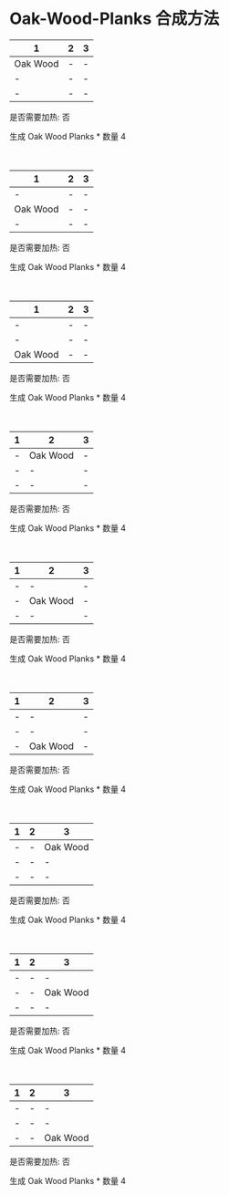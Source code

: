 # Oak-Wood-Planks 合成方法

|1|2|3|
|----|-----|-----|
|Oak Wood|-|-|
|-|-|-|
|-|-|-|

是否需要加热: 否

生成 Oak Wood Planks \* 数量 4
<br/> <br/> <br/> 

|1|2|3|
|----|-----|-----|
|-|-|-|
|Oak Wood|-|-|
|-|-|-|

是否需要加热: 否

生成 Oak Wood Planks \* 数量 4
<br/> <br/> <br/> 

|1|2|3|
|----|-----|-----|
|-|-|-|
|-|-|-|
|Oak Wood|-|-|

是否需要加热: 否

生成 Oak Wood Planks \* 数量 4
<br/> <br/> <br/> 

|1|2|3|
|----|-----|-----|
|-|Oak Wood|-|
|-|-|-|
|-|-|-|

是否需要加热: 否

生成 Oak Wood Planks \* 数量 4
<br/> <br/> <br/> 

|1|2|3|
|----|-----|-----|
|-|-|-|
|-|Oak Wood|-|
|-|-|-|

是否需要加热: 否

生成 Oak Wood Planks \* 数量 4
<br/> <br/> <br/> 

|1|2|3|
|----|-----|-----|
|-|-|-|
|-|-|-|
|-|Oak Wood|-|

是否需要加热: 否

生成 Oak Wood Planks \* 数量 4
<br/> <br/> <br/> 

|1|2|3|
|----|-----|-----|
|-|-|Oak Wood|
|-|-|-|
|-|-|-|

是否需要加热: 否

生成 Oak Wood Planks \* 数量 4
<br/> <br/> <br/> 

|1|2|3|
|----|-----|-----|
|-|-|-|
|-|-|Oak Wood|
|-|-|-|

是否需要加热: 否

生成 Oak Wood Planks \* 数量 4
<br/> <br/> <br/> 

|1|2|3|
|----|-----|-----|
|-|-|-|
|-|-|-|
|-|-|Oak Wood|

是否需要加热: 否

生成 Oak Wood Planks \* 数量 4
<br/> <br/> <br/> 

